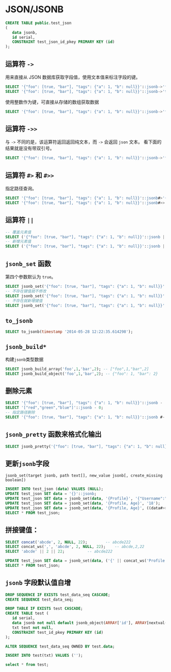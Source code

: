 # JSON/JSONB

```sql
CREATE TABLE public.test_json
(
   data jsonb,
   id serial,
   CONSTRAINT test_json_id_pkey PRIMARY KEY (id)
);
```

## 运算符 `->`

用来直接从 JSON 数据库获取字段值，使用文本值来标注字段的键。

```sql
SELECT '{"foo": [true, "bar"], "tags": {"a": 1, "b": null}}'::jsonb->'foo';
SELECT '{"foo": [true, "bar"], "tags": {"a": 1, "b": null}}'::jsonb->'tags'->'a';
```

使用整数作为键，可直接从存储的数组获取数据

```sql
SELECT '{"foo": [true, "bar"], "tags": {"a": 1, "b": null}}'::jsonb->'foo'->1;
```

## 运算符 `->>`

与 `->` 不同的是，该运算符返回返回纯文本，而 `->` 会返回 `json` 文本。 看下面的结果就是没有带双引号。

```sql
SELECT '{"foo": [true, "bar"], "tags": {"a": 1, "b": null}}'::jsonb->'foo'->>1;
```

## 运算符 `#>` 和 `#>>`

指定路径查询。

```sql
SELECT '{"foo": [true, "bar"], "tags": {"a": 1, "b": null}}'::jsonb#>'{foo,1}';
SELECT '{"foo": [true, "bar"], "tags": {"a": 1, "b": null}}'::jsonb#>>'{foo,1}';
```

## 运算符 `||`

```sql
-- 覆盖元素值
SELECT ('{"foo": [true, "bar"], "tags": {"a": 1, "b": null}}'::jsonb || '{"foo":"test"}'::jsonb)->'foo';
-- 新增元素值
SELECT ('{"foo": [true, "bar"], "tags": {"a": 1, "b": null}}'::jsonb || '{"sex":1}'::jsonb)->'sex';
```

## `jsonb_set` 函数

第四个参数默认为 `true`。

```sql
SELECT jsonb_set('{"foo": [true, "bar"], "tags": {"a": 1, "b": null}}'::jsonb, '{foo}', '"test"'::jsonb)->'foo';
-- 不存在键值就不修改
SELECT jsonb_set('{"foo": [true, "bar"], "tags": {"a": 1, "b": null}}'::jsonb, '{sex}', '1'::jsonb, false)->'sex';
-- 不存在就新增键值
SELECT jsonb_set('{"foo": [true, "bar"], "tags": {"a": 1, "b": null}}'::jsonb, '{sex}', '1'::jsonb)->'sex';
```

## `to_jsonb`

```sql
SELECT to_jsonb(timestamp '2014-05-28 12:22:35.614298');
```

## `jsonb_build*`

构建`jsonb`类型数据
```sql
SELECT jsonb_build_array('foo',1,'bar',2); -- ["foo",1,"bar",2]
SELECT jsonb_build_object('foo',1,'bar',2); -- {"foo": 1, "bar": 2}
```

## 删除元素

```sql
SELECT '{"foo": [true, "bar"], "tags": {"a": 1, "b": null}}'::jsonb - 'foo';
SELECT '["red","green","blue"]'::jsonb - 0;
-- 指定路径删除
SELECT '{"foo": [true, "bar"], "tags": {"a": 1, "b": null}}'::jsonb #- '{foo,0}';
```

## `jsonb_pretty` 函数来格式化输出

```sql
SELECT jsonb_pretty('{"foo": [true, "bar"], "tags": {"a": 1, "b": null}}'::jsonb);
```

## 更新`jsonb`字段

`jsonb_set(target jsonb, path text[], new_value jsonb[, create_missing boolean])`

```sql
INSERT INTO test_json (data) VALUES (NULL);
UPDATE test_json SET data = '{}'::jsonb;
UPDATE test_json SET data = jsonb_set(data, '{Profile}', '{"Username":"Love"}');
UPDATE test_json SET data = jsonb_set(data, '{Profile, Age}', '18');
UPDATE test_json SET data = jsonb_set(data, '{Profile, Age}', ((data#>>'{Profile, Age}')::int + 1)::text::jsonb);
SELECT * FROM test_json;
```

## 拼接键值：

```sql
SELECT concat('abcde', 2, NULL, 22);		-- abcde222
SELECT concat_ws(',', 'abcde', 2, NULL, 22);	-- abcde,2,22
SELECT 'abcde' || 2 || 22;			-- abcde222

UPDATE test_json SET data = jsonb_set(data, ('{' || concat_ws('Profile', 'Age')  || '}')::text[], '20');
SELECT * FROM test_json;
```

## `jsonb` 字段默认值自增

```sql
DROP SEQUENCE IF EXISTS test_data_seq CASCADE;
CREATE SEQUENCE test_data_seq;

DROP TABLE IF EXISTS test CASCADE;
CREATE TABLE test (
   id serial,
   data jsonb not null default jsonb_object(ARRAY['id'], ARRAY[nextval('test_data_seq')::text]), 
   txt text not null, 
   CONSTRAINT test_id_pkey PRIMARY KEY (id)
);

ALTER SEQUENCE test_data_seq OWNED BY test.data;

INSERT INTO test(txt) VALUES ('');

select * from test;
```
